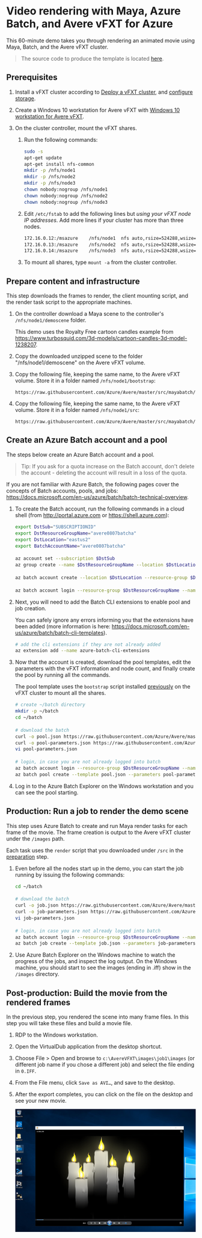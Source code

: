 # Video rendering with Maya, Azure Batch, and Avere vFXT for Azure

This 60-minute demo takes you through rendering an animated movie using Maya, Batch, and the Avere vFXT cluster. 

> The source code to produce the template is located [here](../src/mayabatch).

## Prerequisites

1. Install a vFXT cluster according to [Deploy a vFXT cluster](jumpstart_deploy.md), and [configure storage](configure_storage.md).

2. Create a Windows 10 workstation for Avere vFXT with [Windows 10 workstation for Avere vFXT](windows_10_avere_vfxt_mounted_workstation.md).

3. On the cluster controller, mount the vFXT shares. 

    1. Run the following commands:

       ```bash
       sudo -s
       apt-get update
       apt-get install nfs-common
       mkdir -p /nfs/node1
       mkdir -p /nfs/node2
       mkdir -p /nfs/node3
       chown nobody:nogroup /nfs/node1
       chown nobody:nogroup /nfs/node2
       chown nobody:nogroup /nfs/node3
       ```

    2. Edit `/etc/fstab` to add the following lines but *using your vFXT node IP addresses*. Add more lines if your cluster has more than three nodes. 
        ```bash
        172.16.0.12:/msazure	/nfs/node1	nfs auto,rsize=524288,wsize=524288,nofail,noatime,nolock,intr,tcp,actimeo=1800 0 0
        172.16.0.13:/msazure	/nfs/node2	nfs auto,rsize=524288,wsize=524288,nofail,noatime,nolock,intr,tcp,actimeo=1800 0 0
        172.16.0.14:/msazure	/nfs/node3	nfs auto,rsize=524288,wsize=524288,nofail,noatime,nolock,intr,tcp,actimeo=1800 0 0
        ```

    3. To mount all shares, type `mount -a` from the cluster controller. 

## Prepare content and infrastructure

This step downloads the frames to render, the client mounting script, and the render task script to the appropriate machines. 

1. On the controller download a Maya scene to the controller's `/nfs/node1/demoscene` folder.  

   This demo uses the Royalty Free cartoon candles example from https://www.turbosquid.com/3d-models/cartoon-candles-3d-model-1238207.

2. Copy the downloaded unzipped scene to the folder "/nfs/node1/demoscene" on the Avere vFXT volume.

3. Copy the following file, keeping the same name, to the Avere vFXT volume. Store it in a folder named ``/nfs/node1/bootstrap``:

   ```
   https://raw.githubusercontent.com/Azure/Avere/master/src/mayabatch/centosbootstrap.sh
   ```
	
4. Copy the following file, keeping the same name, to the Avere vFXT volume. Store it in a folder named ``/nfs/node1/src``:

   ```
   https://raw.githubusercontent.com/Azure/Avere/master/src/mayabatch/render.sh
   ```

## Create an Azure Batch account and a pool

The steps below create an Azure Batch account and a pool.  

> Tip: If you ask for a quota increase on the Batch account, don't delete the account - deleting the account will result in a loss of the quota.  

If you are not familiar with Azure Batch, the following pages cover the concepts of Batch accounts, pools, and jobs: https://docs.microsoft.com/en-us/azure/batch/batch-technical-overview.

1. To create the Batch account, run the following commands in a cloud shell (from http://portal.azure.com or https://shell.azure.com):

   ```bash
   export DstSub="SUBSCRIPTIONID"
   export DstResourceGroupName="avere0807batcha"
   export DstLocation="eastus2"
   export BatchAccountName="avere0807batcha"
   
   az account set --subscription $DstSub
   az group create --name $DstResourceGroupName --location $DstLocation
   
   az batch account create --location $DstLocation --resource-group $DstResourceGroupName --name $BatchAccountName
   
   az batch account login --resource-group $DstResourceGroupName --name $BatchAccountName
   ```

2. Next, you will need to add the Batch CLI extensions to enable pool and job creation.  

   You can safely ignore any errors informing you that the extensions have been added (more information is here: https://docs.microsoft.com/en-us/azure/batch/batch-cli-templates).
   
   ```bash
   # add the cli extensions if they are not already added
   az extension add --name azure-batch-cli-extensions
   ```

3. Now that the account is created, download the pool templates, edit the parameters with the vFXT information and node count, and finally create the pool by running all the commands.  

   The pool template uses the ``bootstrap`` script installed [previously](#prepare-content-and-infrastructure) on the vFXT cluster to mount all the shares.

   ```bash
   # create ~/batch directory
   mkdir -p ~/batch
   cd ~/batch
   
   # download the batch 
   curl -o pool.json https://raw.githubusercontent.com/Azure/Avere/master/src/mayabatch/pool.json
   curl -o pool-parameters.json https://raw.githubusercontent.com/Azure/Avere/master/src/mayabatch/pool-parameters.json
   vi pool-parameters.json
   
   # login, in case you are not already logged into batch
   az batch account login --resource-group $DstResourceGroupName --name $BatchAccountName
   az batch pool create --template pool.json --parameters pool-parameters.json
   ```

4. Log in to the Azure Batch Explorer on the Windows workstation and you can see the pool starting.

## Production: Run a job to render the demo scene

This step uses Azure Batch to create and run Maya render tasks for each frame of the movie.  The frame creation is output to the Avere vFXT cluster under the ``/images`` path.  

Each task uses the ``render`` script that you downloaded under ``/src`` in the [preparation](#prepare-content-and-infrastructure) step.

1. Even before all the nodes start up in the demo, you can start the job running by issuing the following commands:

   ```bash
   cd ~/batch
   
   # download the batch 
   curl -o job.json https://raw.githubusercontent.com/Azure/Avere/master/src/mayabatch/job.json
   curl -o job-parameters.json https://raw.githubusercontent.com/Azure/Avere/master/src/mayabatch/job-parameters.json
   vi job-parameters.json
   
   # login, in case you are not already logged into batch
   az batch account login --resource-group $DstResourceGroupName --name $BatchAccountName
   az batch job create --template job.json --parameters job-parameters.json
   ```

2. Use Azure Batch Explorer on the Windows machine to watch the progress of the jobs, and inspect the log output.  On the Windows machine, you should start to see the images (ending in .iff) show in the ``/images`` directory.

## Post-production: Build the movie from the rendered frames

In the previous step, you rendered the scene into many frame files.  In this step you will take these files and build a movie file.

1. RDP to the Windows workstation.

2. Open the VirtualDub application from the desktop shortcut.

3. Choose File > Open and browse to `c:\AvereVFXT\images\job1\images` (or different job name if you chose a different job) and select the file ending in ``0.IFF``.

4. From the File menu, click `Save as AVI…`, and save to the desktop.

5. After the export completes, you can click on the file on the desktop and see your new movie.

   <img src="images/win10_postproduction.png">

